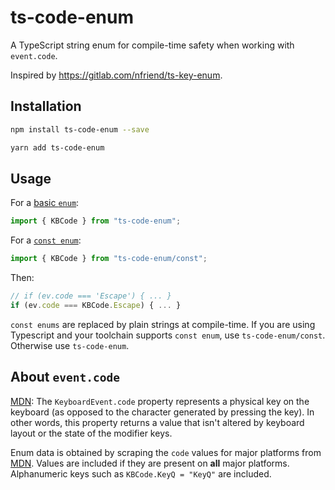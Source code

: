 # ts-code-enum

A TypeScript string enum for compile-time safety when working with `event.code`.

Inspired by https://gitlab.com/nfriend/ts-key-enum.

## Installation

```sh
npm install ts-code-enum --save
```

```sh
yarn add ts-code-enum
```

## Usage

For a [basic `enum`](https://www.typescriptlang.org/docs/handbook/enums.html#enums):
```ts
import { KBCode } from "ts-code-enum";
```

For a [`const enum`](https://www.typescriptlang.org/docs/handbook/enums.html#const-enums):
```ts
import { KBCode } from "ts-code-enum/const";
```

Then:
```ts
// if (ev.code === 'Escape') { ... }
if (ev.code === KBCode.Escape) { ... }
```

`const enums` are replaced by plain strings at compile-time. If you are using Typescript and your toolchain supports `const enum`, use `ts-code-enum/const`. Otherwise use `ts-code-enum`.

## About `event.code`

[MDN](https://developer.mozilla.org/en-US/docs/Web/API/KeyboardEvent/code): The `KeyboardEvent.code` property represents a physical key on the keyboard (as opposed to the character generated by pressing the key). In other words, this property returns a value that isn't altered by keyboard layout or the state of the modifier keys.

Enum data is obtained by scraping the `code` values for major platforms from [MDN](https://developer.mozilla.org/en-US/docs/Web/API/UI_Events/Keyboard_event_code_values). Values are included if they are present on **all** major platforms. Alphanumeric keys such as `KBCode.KeyQ = "KeyQ"` are included.